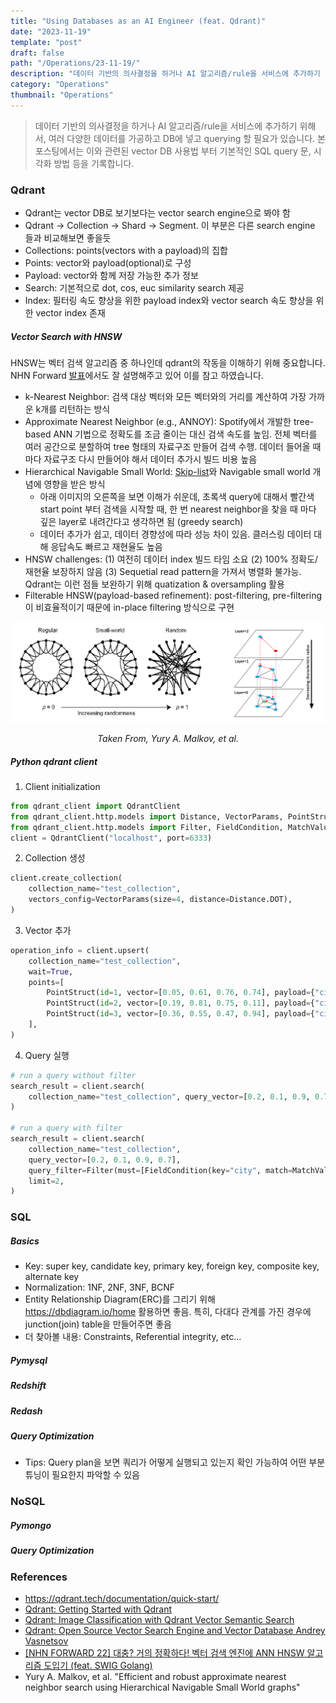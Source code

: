 ```yaml
---
title: "Using Databases as an AI Engineer (feat. Qdrant)"
date: "2023-11-19"
template: "post"
draft: false
path: "/Operations/23-11-19/"
description: "데이터 기반의 의사결정을 하거나 AI 알고리즘/rule을 서비스에 추가하기 위해서, 여러 다양한 데이터를 가공하고 DB에 넣고 querying 할 필요가 있습니다. 본 포스팅에서는 이와 관련된 vector DB 사용법 부터 기본적인 SQL query 문, 시각화 방법 등을 기록합니다."
category: "Operations"
thumbnail: "Operations"
---
```


> 데이터 기반의 의사결정을 하거나 AI 알고리즘/rule을 서비스에 추가하기 위해서, 여러 다양한 데이터를 가공하고 DB에 넣고 querying 할 필요가 있습니다. 본 포스팅에서는 이와 관련된 vector DB 사용법 부터 기본적인 SQL query 문, 시각화 방법 등을 기록합니다.

### Qdrant

- Qdrant는 vector DB로 보기보다는 vector search engine으로 봐야 함
- Qdrant $\to$ Collection $\to$ Shard $\to$ Segment. 이 부분은 다른 search engine 들과 비교해보면 좋을듯
- Collections: points(vectors with a payload)의 집합
- Points: vector와 payload(optional)로 구성
- Payload: vector와 함께 저장 가능한 추가 정보
- Search: 기본적으로 dot, cos, euc similarity search 제공
- Index: 필터링 속도 향상을 위한 payload index와 vector search 속도 향상을 위한 vector index 존재

##### Vector Search with HNSW

HNSW는 벡터 검색 알고리즘 중 하나인데 qdrant의 작동을 이해하기 위해 중요합니다. NHN Forward [발표](https://www.youtube.com/watch?v=hCqF4tDPNBw)에서도 잘 설명해주고 있어 이를 참고 하였습니다.

- k-Nearest Neighbor: 검색 대상 벡터와 모든 벡터와의 거리를 계산하여 가장 가까운 k개를 리턴하는 방식
- Approximate Nearest Neighbor (e.g., ANNOY): Spotify에서 개발한 tree-based ANN 기법으로 정확도를 조금 줄이는 대신 검색 속도를 높임. 전체 벡터를 여러 공간으로 분할하여 tree 형태의 자료구조 만들어 검색 수행. 데이터 들어올 때 마다 자료구조 다시 만들어야 해서 데이터 추가시 빌드 비용 높음
- Hierarchical Navigable Small World: [Skip-list](https://en.wikipedia.org/wiki/Skip_list)와 Navigable small world 개념에 영향을 받은 방식
  - 아래 이미지의 오른쪽을 보면 이해가 쉬운데, 초록색 query에 대해서 빨간색 start point 부터 검색을 시작할 때, 한 번 nearest neighbor을 찾을 때 마다 깊은 layer로 내려간다고 생각하면 됨 (greedy search)
  - 데이터 추가가 쉽고, 데이터 경향성에 따라 성능 차이 있음. 클러스링 데이터 대해 응답속도 빠르고 재현율도 높음
- HNSW challenges: (1) 여전히 데이터 index 빌드 타임 소요 (2) 100% 정확도/재현율 보장하지 않음 (3) Sequetial read pattern을 가져서 병렬화 불가능. Qdrant는 이런 점들 보완하기 위해 quatization & oversampling 활용
- Filterable HNSW(payload-based refinement): post-filtering, pre-filtering이 비효율적이기 때문에 in-place filtering 방식으로 구현

<center><img src="../img/23-11-19-1.png"><p><i>Taken From, Yury A. Malkov, et al.</i></p></center>

##### Python qdrant client

1. Client initialization

```python
from qdrant_client import QdrantClient
from qdrant_client.http.models import Distance, VectorParams, PointStruct
from qdrant_client.http.models import Filter, FieldCondition, MatchValue
client = QdrantClient("localhost", port=6333)
```

2. Collection 생성

```python
client.create_collection(
    collection_name="test_collection",
    vectors_config=VectorParams(size=4, distance=Distance.DOT),
)
```

3. Vector 추가

```python
operation_info = client.upsert(
    collection_name="test_collection",
    wait=True,
    points=[
        PointStruct(id=1, vector=[0.05, 0.61, 0.76, 0.74], payload={"city": "Berlin"}),
        PointStruct(id=2, vector=[0.19, 0.81, 0.75, 0.11], payload={"city": "London"}),
        PointStruct(id=3, vector=[0.36, 0.55, 0.47, 0.94], payload={"city": "Moscow"}),
    ],
)
```

4. Query 실행

```python
# run a query without filter
search_result = client.search(
    collection_name="test_collection", query_vector=[0.2, 0.1, 0.9, 0.7], limit=2
)

# run a query with filter
search_result = client.search(
    collection_name="test_collection",
    query_vector=[0.2, 0.1, 0.9, 0.7],
    query_filter=Filter(must=[FieldCondition(key="city", match=MatchValue(value="London"))]),
    limit=2,
)
```

### SQL

##### Basics

- Key: super key, candidate key, primary key, foreign key, composite key, alternate key
- Normalization: 1NF, 2NF, 3NF, BCNF
- Entity Relationship Diagram(ERC)를 그리기 위해 https://dbdiagram.io/home 활용하면 좋음. 특히, 다대다 관계를 가진 경우에 junction(join) table을 만들어주면 좋음
- 더 찾아볼 내용: Constraints, Referential integrity, etc...

##### Pymysql

##### Redshift 

##### Redash

##### Query Optimization

- Tips: Query plan을 보면 쿼리가 어떻게 실행되고 있는지 확인 가능하여 어떤 부분 튜닝이 필요한지 파악할 수 있음

### NoSQL

##### Pymongo

##### Query Optimization

### References

- https://qdrant.tech/documentation/quick-start/
- [Qdrant: Getting Started with Qdrant](https://www.youtube.com/watch?v=lFMKUCNw5ac)
- [Qdrant: Image Classification with Qdrant Vector Semantic Search](https://www.youtube.com/watch?v=sNFmN16AM1o)
- [Qdrant: Open Source Vector Search Engine and Vector Database Andrey Vasnetsov](https://www.youtube.com/watch?v=lFMKUCNw5ac)
- [[NHN FORWARD 22] 대충? 거의 정확하다! 벡터 검색 엔진에 ANN HNSW 알고리즘 도입기 (feat. SWIG Golang)](https://www.youtube.com/watch?v=hCqF4tDPNBw)
- Yury A. Malkov, et al. "Efficient and robust approximate nearest neighbor search using Hierarchical Navigable Small World graphs"

